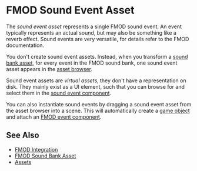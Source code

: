 # FMOD Sound Event Asset

The *sound event asset* represents a single FMOD sound event. An event typically represents an actual sound, but may also be something like a reverb effect. Sound events are very versatile, for details refer to the FMOD documentation.

You don't create sound event assets. Instead, when you transform a [sound bank asset](fmod-soundbank-asset.md), for every event in the FMOD sound bank, one sound event asset appears in the [asset browser](../assets/asset-browser.md).

Sound event assets are *virtual assets*, they don't have a representation on disk. They mainly exist as a UI element, such that you can browse for and select them in the [sound event component](fmod-event-component.md).

You can also instantiate sound events by dragging a sound event asset from the asset browser into a scene. This will automatically create a [game object](../runtime/world/game-objects.md) and attach an [FMOD event component](fmod-event-component.md).

## See Also

* [FMOD Integration](fmod-overview.md)
* [FMOD Sound Bank Asset](fmod-soundbank-asset.md)
* [Assets](../assets/assets-overview.md)
